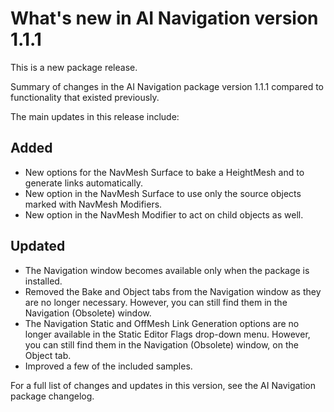 # What's new in AI Navigation version 1.1.1

This is a new package release.

Summary of changes in the AI Navigation package version 1.1.1 compared to functionality that existed previously.

The main updates in this release include:

## Added

* New options for the NavMesh Surface to bake a HeightMesh and to generate links automatically.
* New option in the NavMesh Surface to use only the source objects marked with NavMesh Modifiers.
* New option in the NavMesh Modifier to act on child objects as well.

## Updated

* The Navigation window becomes available only when the package is installed.
* Removed the Bake and Object tabs from the Navigation window as they are no longer necessary. However, you can still find them in the Navigation (Obsolete) window.
* The Navigation Static and OffMesh Link Generation options are no longer available in the Static Editor Flags drop-down menu. However, you can still find them in the Navigation (Obsolete) window, on the Object tab.
* Improved a few of the included samples.

For a full list of changes and updates in this version, see the AI Navigation package changelog.
